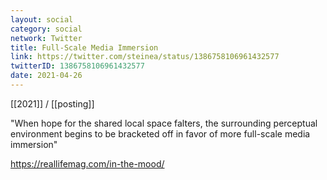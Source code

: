 ```yaml
---
layout: social
category: social
network: Twitter
title: Full-Scale Media Immersion
link: https://twitter.com/steinea/status/1386758106961432577
twitterID: 1386758106961432577
date: 2021-04-26
---
```


[[2021]] / [[posting]]

"When hope for the shared local space falters, the surrounding perceptual environment begins to be bracketed off in favor of more full-scale media immersion"

<https://reallifemag.com/in-the-mood/>
